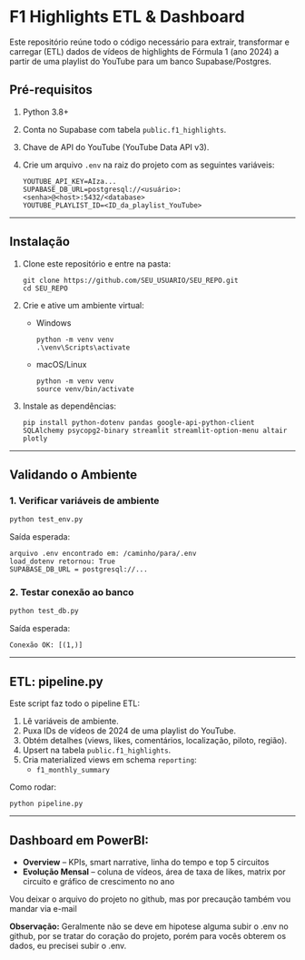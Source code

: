 # F1 Highlights ETL & Dashboard

Este repositório reúne todo o código necessário para extrair, transformar e carregar (ETL) dados de vídeos de highlights de Fórmula 1 (ano 2024) a partir de uma playlist do YouTube para um banco Supabase/Postgres.


## Pré-requisitos

1. Python 3.8+
2. Conta no Supabase com tabela `public.f1_highlights`.
3. Chave de API do YouTube (YouTube Data API v3).
4. Crie um arquivo `.env` na raiz do projeto com as seguintes variáveis:

   ```
   YOUTUBE_API_KEY=AIza...
   SUPABASE_DB_URL=postgresql://<usuário>:<senha>@<host>:5432/<database>
   YOUTUBE_PLAYLIST_ID=<ID_da_playlist_YouTube>
   ```

---

## Instalação

1. Clone este repositório e entre na pasta:

   ```
   git clone https://github.com/SEU_USUARIO/SEU_REPO.git
   cd SEU_REPO
   ```

2. Crie e ative um ambiente virtual:

   * Windows

     ```
     python -m venv venv
     .\venv\Scripts\activate
     ```
   * macOS/Linux

     ```
     python -m venv venv
     source venv/bin/activate
     ```

3. Instale as dependências:

   ```
   pip install python-dotenv pandas google-api-python-client SQLAlchemy psycopg2-binary streamlit streamlit-option-menu altair plotly

   ```

---

## Validando o Ambiente

### 1. Verificar variáveis de ambiente

```bash
python test_env.py
```

Saída esperada:

```
arquivo .env encontrado em: /caminho/para/.env
load_dotenv retornou: True
SUPABASE_DB_URL = postgresql://...
```

### 2. Testar conexão ao banco

```bash
python test_db.py
```

Saída esperada:

```
Conexão OK: [(1,)]
```

---

## ETL: pipeline.py

Este script faz todo o pipeline ETL:

1. Lê variáveis de ambiente.
2. Puxa IDs de vídeos de 2024 de uma playlist do YouTube.
3. Obtém detalhes (views, likes, comentários, localização, piloto, região).
4. Upsert na tabela `public.f1_highlights`.
5. Cria materialized views em schema `reporting`:
   * `f1_monthly_summary`

Como rodar:

```
python pipeline.py
```

---

## Dashboard em PowerBI:


* **Overview** – KPIs, smart narrative, linha do tempo e top 5 circuitos
* **Evolução Mensal** – coluna de vídeos, área de taxa de likes, matrix por circuito e gráfico de crescimento no ano

Vou deixar o arquivo do projeto no github, mas por precaução também vou mandar via e-mail


**Observação:** Geralmente não se deve em hipotese alguma subir o .env no github, por se tratar do coração do projeto, porém para vocês obterem os dados, eu precisei subir o .env.



